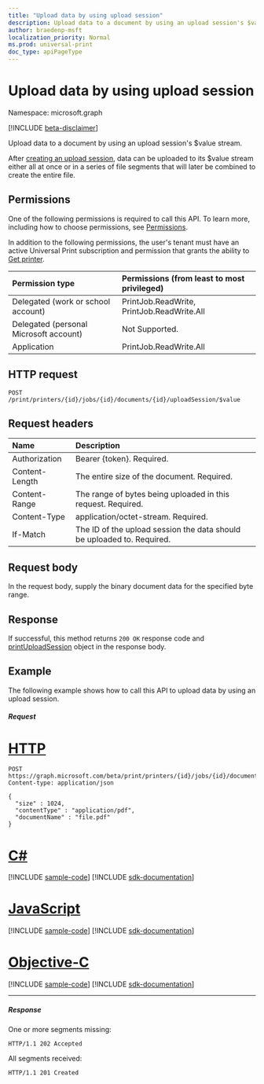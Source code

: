```yaml
---
title: "Upload data by using upload session"
description: Upload data to a document by using an upload session's $value stream.
author: braedenp-msft
localization_priority: Normal
ms.prod: universal-print
doc_type: apiPageType
---
```


# Upload data by using upload session

Namespace: microsoft.graph

[!INCLUDE [beta-disclaimer](../../includes/beta-disclaimer.md)]

Upload data to a document by using an upload session's $value stream.

After [creating an upload session](printdocument-put-uploadsession.md), data can be uploaded to its $value stream either all at once or in a series of file segments that will later be combined to create the entire file.

## Permissions
One of the following permissions is required to call this API. To learn more, including how to choose permissions, see [Permissions](/graph/permissions-reference).

In addition to the following permissions, the user's tenant must have an active Universal Print subscription and permission that grants the ability to [Get printer](printer-get.md).

|Permission type | Permissions (from least to most privileged) |
|:---------------|:--------------------------------------------|
|Delegated (work or school account)| PrintJob.ReadWrite, PrintJob.ReadWrite.All |
|Delegated (personal Microsoft account)|Not Supported.|
|Application|PrintJob.ReadWrite.All|

## HTTP request
<!-- { "blockType": "ignored" } -->
```http
POST /print/printers/{id}/jobs/{id}/documents/{id}/uploadSession/$value
```
## Request headers
| Name          | Description   |
|:--------------|:--------------|
| Authorization | Bearer {token}. Required. |
| Content-Length | The entire size of the document. Required. |
| Content-Range | The range of bytes being uploaded in this request. Required. |
| Content-Type | application/octet-stream. Required. |
| If-Match | The ID of the upload session the data should be uploaded to. Required. |

## Request body
In the request body, supply the binary document data for the specified byte range.

## Response
If successful, this method returns `200 OK` response code and [printUploadSession](../resources/printUploadSession.md) object in the response body.

## Example
The following example shows how to call this API to upload data by using an upload session.
##### Request

# [HTTP](#tab/http)
<!-- {
  "blockType": "request",
  "name": "printdocument-put-uploadsession"
}-->
```http
POST https://graph.microsoft.com/beta/print/printers/{id}/jobs/{id}/documents/{id}/uploadSession/$value
Content-type: application/json

{
  "size" : 1024,
  "contentType" : "application/pdf",
  "documentName" : "file.pdf"
}
```
# [C#](#tab/csharp)
[!INCLUDE [sample-code](../includes/snippets/csharp/printdocument-uploaddata-csharp-snippets.md)]
[!INCLUDE [sdk-documentation](../includes/snippets/snippets-sdk-documentation-link.md)]

# [JavaScript](#tab/javascript)
[!INCLUDE [sample-code](../includes/snippets/javascript/printdocument-uploaddata-javascript-snippets.md)]
[!INCLUDE [sdk-documentation](../includes/snippets/snippets-sdk-documentation-link.md)]

# [Objective-C](#tab/objc)
[!INCLUDE [sample-code](../includes/snippets/objc/printdocument-uploaddata-objc-snippets.md)]
[!INCLUDE [sdk-documentation](../includes/snippets/snippets-sdk-documentation-link.md)]

---

##### Response

One or more segments missing:
<!-- {
  "blockType": "response",
  "truncated": true
} -->
```http
HTTP/1.1 202 Accepted
```

All segments received:
<!-- {
  "blockType": "response",
  "truncated": true
} -->
```http
HTTP/1.1 201 Created
```
```